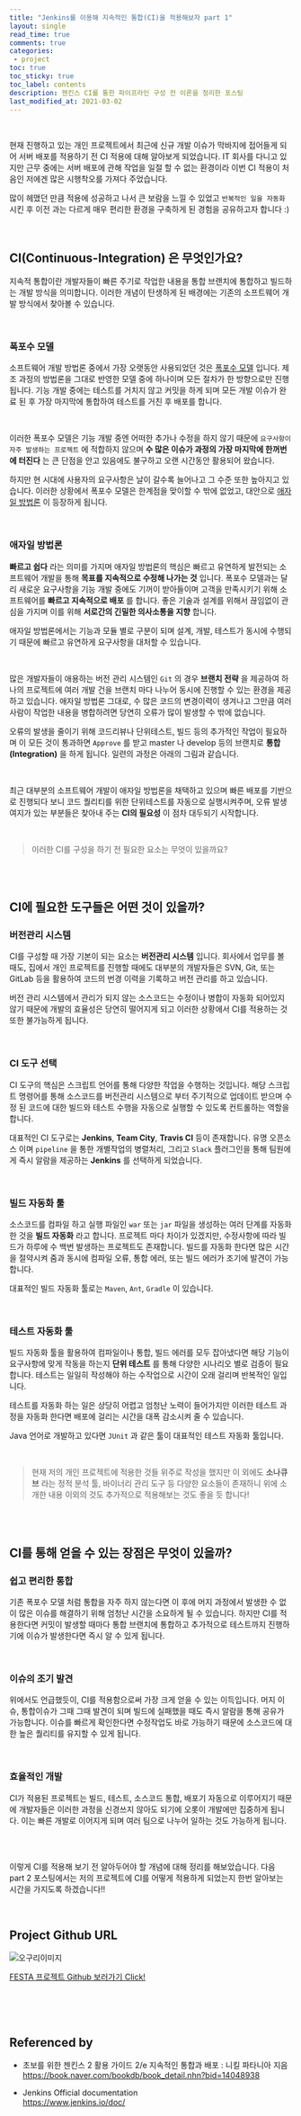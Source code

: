 ```yaml
---
title: "Jenkins를 이용해 지속적인 통합(CI)을 적용해보자 part 1"    
layout: single    
read_time: true    
comments: true   
categories: 
 - project  
toc: true    
toc_sticky: true    
toc_label: contents    
description: 젠킨스 CI를 통한 파이프라인 구성 전 이론을 정리한 포스팅
last_modified_at: 2021-03-02     
---
```


<br>

현재 진행하고 있는 개인 프로젝트에서 최근에 신규 개발 이슈가 막바지에 접어들게 되어 서버 배포를 적용하기 전
CI 적용에 대해 알아보게 되었습니다. IT 회사를 다니고 있지만 근무 중에는 서버 배포에 관해 작업을 일절 할 수 없는
환경이라 이번 CI 적용이 처음인 저에겐 많은 시행착오를 가져다 주었습니다.      
  
많이 헤맸던 만큼 적용에 성공하고 나서 큰 보람을 느낄 수 있었고 `반복적인 일을 자동화` 시킨 후 이전 과는 다르게
매우 편리한 환경을 구축하게 된 경험을 공유하고자 합니다 :)

<br>

## CI(Continuous-Integration) 은 무엇인가요?

지속적 통합이란 개발자들이 빠른 주기로 작업한 내용을 통합 브랜치에 통합하고 빌드하는 개발 방식을 의미합니다. 
이러한 개념이 탄생하게 된 배경에는 기존의 소프트웨어 개발 방식에서 찾아볼 수 있습니다.

<br>

### 폭포수 모델 

소프트웨어 개발 방법론 중에서 가장 오랫동안 사용되었던 것은 [폭포수 모델](https://ko.wikipedia.org/wiki/%ED%8F%AD%ED%8F%AC%EC%88%98_%EB%AA%A8%EB%8D%B8) 입니다.
제조 과정의 방법론을 그대로 반영한 모델 중에 하나이며 모든 절차가 한 방향으로만 진행됩니다. 기능 개발 중에는 테스트를 거치지 않고
커밋을 하게 되며 모든 개발 이슈가 완료 된 후 가장 마지막에 통합하여 테스트를 거친 후 배포를 합니다.

<br>

이러한 폭포수 모델은 기능 개발 중엔 어떠한 추가나 수정을 하지 않기 때문에 `요구사항이 자주 발생하는 프로젝트` 에 적합하지 않으며
**수 많은 이슈가 과정의 가장 마지막에 한꺼번에 터진다** 는 큰 단점을 안고 있음에도 불구하고 오랜 시간동안 활용되어 왔습니다.    

하지만 현 시대에 사용자의 요구사항은 날이 갈수록 늘어나고 그 수준 또한 높아지고 있습니다. 이러한 상황에서 폭포수 모델은 한계점을
맞이할 수 밖에 없었고, 대안으로 [애자일 방법론](https://ko.wikipedia.org/wiki/%EC%95%A0%EC%9E%90%EC%9D%BC_%EC%86%8C%ED%94%84%ED%8A%B8%EC%9B%A8%EC%96%B4_%EA%B0%9C%EB%B0%9C) 이 등장하게 됩니다. 

<br>

### 애자일 방법론

**빠르고 쉽다** 라는 의미를 가지며 애자일 방법론의 핵심은 빠르고 유연하게 발전되는 소프트웨어 개발을 통해 **목표를 지속적으로 수정해 나가는 것** 입니다.
폭포수 모델과는 달리 새로운 요구사항을 기능 개발 중에도 기꺼이 받아들이며 고객을 만족시키기 위해 소프트웨어를 **빠르고 지속적으로 배포** 를 합니다. 
좋은 기술과 설계를 위해서 끊임없이 관심을 가지며 이를 위해 **서로간의 긴밀한 의사소통을 지향** 합니다.

애자일 방법론에서는 기능과 모듈 별로 구분이 되며 설계, 개발, 테스트가 동시에 수행되기 때문에 빠르고 유연하게 요구사항을 대처할 수 있습니다. 

<br>

많은 개발자들이 애용하는 버전 관리 시스템인 `Git` 의 경우 **브랜치 전략** 을 제공하여 하나의 프로젝트에 여러 개발 건을 브랜치 마다 나누어 동시에 진행할 수 있는 환경을 제공하고 있습니다.
애자일 방법론 그대로, 수 많은 코드의 변경이력이 생겨나고 그만큼 여러 사람이 작업한 내용을 병합하려면 당연히 오류가 많이 발생할 수 밖에 없습니다.   

오류의 발생을 줄이기 위해 코드리뷰나 단위테스트, 빌드 등의 추가적인 작업이 필요하며 이 모든 것이 통과하면 `Approve` 를 받고 master 나
develop 등의 브랜치로 **통합(Integration)** 을 하게 됩니다. 일련의 과정은 아래의 그림과 같습니다.

<br>

최근 대부분의 소프트웨어 개발이 애자일 방법론을 채택하고 있으며 빠른 배포를 기반으로 진행되다 보니 코드 퀄리티를 위한
단위테스트를 자동으로 실행시켜주며, 오류 발생 여지가 있는 부분들은 찾아내 주는 **CI의 필요성** 이 점차 대두되기 시작합니다.    

<br>

> 이러한 CI를 구성을 하기 전 필요한 요소는 무엇이 있을까요?

<br>
<br>

## CI에 필요한 도구들은 어떤 것이 있을까?

### 버전관리 시스템

CI를 구성할 때 가장 기본이 되는 요소는 **버전관리 시스템** 입니다. 회사에서 업무를 볼 때도, 집에서 개인 프로젝트를 진행할 때에도 대부분의
개발자들은 SVN, Git, 또는 GitLab 등을 활용하여 코드의 번경 이력을 기록하고 버전 관리를 하고 있습니다.    

버전 관리 시스템에서 관리가 되지 않는 소스코드는 수정이나 병합이 자동화 되어있지 않기 때문에 개발의 효율성은 당연히 떨어지게 되고
이러한 상황에서 CI를 적용하는 것 또한 불가능하게 됩니다. 

<br>

### CI 도구 선택

CI 도구의 핵심은 스크립트 언어를 통해 다양한 작업을 수행하는 것입니다. 해당 스크립트 명령어를 통해 소스코드를 버전관리 시스템으로 부터
주기적으로 업데이트 받으며 수정 된 코드에 대한 빌드와 테스트 수행을 자동으로 실행할 수 있도록 컨트롤하는 역할을 합니다.   

대표적인 CI 도구로는 **Jenkins**, **Team City**, **Travis CI** 등이 존재합니다. 유명 오픈소스 이며 `pipeline` 을 통한 개별작업의
병렬처리, 그리고 `Slack` 플러그인을 통해 팀원에게 즉시 알람을 제공하는 **Jenkins** 를 선택하게 되었습니다.

<br>

### 빌드 자동화 툴

소스코드를 컴파일 하고 실행 파일인 `war` 또는 `jar` 파일을 생성하는 여러 단계를 자동화 한 것을 **빌드 자동화** 라고 합니다. 
프로젝트 마다 차이가 있겠지만, 수정사항에 따라 빌드가 하루에 수 백번 발생하는 프로젝트도 존재합니다. 빌드를 자동화 한다면 
많은 시간을 절약시켜 줌과 동시에 컴파일 오류, 통합 에러, 또는 빌드 에러가 조기에 발견이 가능합니다.     

대표적인 빌드 자동화 툴로는 `Maven`, `Ant`, `Gradle` 이 있습니다.

<br>

### 테스트 자동화 툴

빌드 자동화 툴을 활용하여 컴파일이나 통합, 빌드 에러를 모두 잡아냈다면 해당 기능이 요구사항에 맞게 작동을 하는지 
**단위 테스트** 를 통해 다양한 시나리오 별로 검증이 필요합니다. 테스트는 일일히 작성해야 하는 수작업으로 시간이 오래 걸리며 
반복적인 일입니다.     

테스트를 자동화 하는 일은 상당히 어렵고 엄청난 노력이 들어가지만 이러한 테스트 과정을 자동화 한다면
배포에 걸리는 시간을 대폭 감소시켜 줄 수 있습니다.   

Java 언어로 개발하고 있다면 `JUnit` 과 같은 툴이 대표적인 테스트 자동화 툴입니다.

<br>

> 현재 저의 개인 프로젝트에 적용한 것들 위주로 작성을 했지만 이 외에도 **소나큐브** 라는 정적 분석 툴, 바이너리 관리 도구 등
> 다양한 요소들이 존재하니 위에 소개한 내용 이외의 것도 추가적으로 적용해보는 것도 좋을 듯 합니다!


<br>
<br>

## CI를 통해 얻을 수 있는 장점은 무엇이 있을까?

### 쉽고 편리한 통합

기존 폭포수 모델 처럼 통합을 자주 하지 않는다면 이 후에 머지 과정에서 발생한 수 없이 많은 이슈를 해결하기 위해 
엄청난 시간을 소요하게 될 수 있습니다. 하지만 CI를 적용한다면 커밋이 발생할 때마다 통합 브랜치에 통합하고 추가적으로 
테스트까지 진행하기에 이슈가 발생한다면 즉시 알 수 있게 됩니다.

<br>

### 이슈의 조기 발견

위에서도 언급했듯이, CI를 적용함으로써 가장 크게 얻을 수 있는 이득입니다. 머지 이슈, 통합이슈가 그때 그때 발견이 되며
빌드에 실패했을 때도 즉시 알람을 통해 공유가 가능합니다. 이슈를 빠르게 확인한다면 수정작업도 바로 가능하기 때문에
소스코드에 대한 높은 퀄리티를 유지할 수 있게 됩니다.

<br>

### 효율적인 개발

CI가 적용된 프로젝트는 빌드, 테스트, 소스코드 통합, 배포기 자동으로 이루어지기 때문에 개발자들은
이러한 과정을 신경쓰지 않아도 되기에 오롯이 개발에만 집중하게 됩니다. 
이는 빠른 개발로 이어지게 되며 여러 팀으로 나누어 일하는 것도 가능하게 됩니다.    

<br>
<br>


이렇게 CI를 적용해 보기 전 알아두어야 할 개념에 대해 정리를 해보았습니다. 다음 part 2 포스팅에서는 
저의 프로젝트에 CI를 어떻게 적용하게 되었는지 한번 알아보는 시간을 가지도록 하겠습니다!!

<br>

## Project Github URL 

![오구리이미지](https://user-images.githubusercontent.com/58355531/99896015-085c0480-2cd0-11eb-998d-8b8faeb43e17.gif)

[FESTA 프로젝트 Github 보러가기 Click!](https://github.com/f-lab-edu/event-recommender-festa)

<br>
<br>
<br>


## Referenced by

- 초보를 위한 젠킨스 2 활용 가이드 2/e 지속적인 통합과 배포 : 니킬 파타니아 지음      
  <https://book.naver.com/bookdb/book_detail.nhn?bid=14048938>      
  
- Jenkins Official documentation      
  <https://www.jenkins.io/doc/>
  
<br>
<br>
<br>
<br>
<br>
<br>



